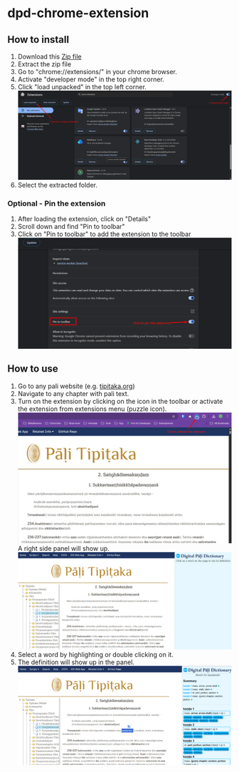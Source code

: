 # dpd-chrome-extension

## How to install

1. Download this [Zip file](https://github.com/jordiyapz/dpd-chrome-extension/releases/download/v1.0-beta/dpd-chrome.zip)
2. Extract the zip file
3. Go to "chrome://extensions/" in your chrome browser.
4. Activate "developer mode" in the top right corner.
5. Click "load unpacked" in the top left corner.
   ![Install extension](https://github.com/jordiyapz/dpd-chrome-extension/blob/main/docs/How-to-1.png)
6. Select the extracted folder.

### Optional - Pin the extension

1. After loading the extension, click on "Details"
2. Scroll down and find "Pin to toolbar"
3. Click on "Pin to toolbar" to add the extension to the toolbar
   ![Pin extension](https://github.com/jordiyapz/dpd-chrome-extension/blob/main/docs/How-to-2.png)

## How to use

1. Go to any pali website (e.g. [tipitaka.org](https://tipitaka.org/romn/#1556))
2. Navigate to any chapter with pali text.
3. Turn on the extension by clicking on the icon in the toolbar or activate the extension from extensions menu (puzzle icon). 
   ![Activate extension](https://github.com/jordiyapz/dpd-chrome-extension/blob/main/docs/How-to-3.png)
   A right side panel will show up.
   ![Right side panel screenshot](https://github.com/jordiyapz/dpd-chrome-extension/blob/main/docs/Sidepanel-init.png)
5. Select a word by highlighting or double clicking on it.
6. The definition will show up in the panel.
   ![Right side panel result](https://github.com/jordiyapz/dpd-chrome-extension/blob/main/docs/Sidepanel-result.png)

